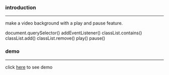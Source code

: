 ### introduction

---
make a video background with a play and pause feature. 

document.querySelector()
addEventListener()
classList.contains()
classList.add()
classList.remove()
play()
pause()



### demo
---
click [here]() to see demo

